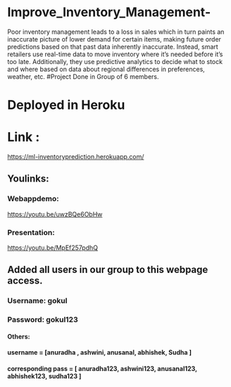 # Improve_Inventory_Management-
Poor inventory management leads to a loss in sales which in turn paints an inaccurate picture of lower demand for certain items, making future order predictions based on that past data inherently inaccurate. Instead, smart retailers use real-time data to move inventory where it’s needed before it’s too late. Additionally, they use predictive analytics to decide what to stock and where based on data about regional differences in preferences, weather, etc.
#Project Done in Group of 6 members.
# Deployed in Heroku
# Link :
https://ml-inventoryprediction.herokuapp.com/

## Youlinks:
### Webappdemo:
https://youtu.be/uwzBQe6ObHw

### Presentation:
https://youtu.be/MpEf257pdhQ

## Added all users in our group to this webpage access.
### Username: gokul
### Password: gokul123
#### Others:
#### username = [anuradha , ashwini, anusanal, abhishek, Sudha ]
#### corresponding pass = [ anuradha123, ashwini123, anusanal123, abhishek123, sudha123 ]

